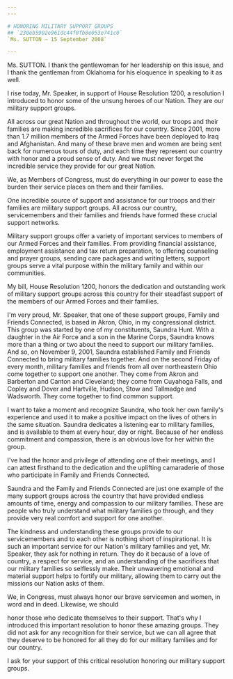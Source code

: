 ```yaml
---
---

# HONORING MILITARY SUPPORT GROUPS
## `230eb5902e961dc44f0fb8e053e741c0`
`Ms. SUTTON — 15 September 2008`

---
```



Ms. SUTTON. I thank the gentlewoman for her leadership on this issue, 
and I thank the gentleman from Oklahoma for his eloquence in speaking 
to it as well.

I rise today, Mr. Speaker, in support of House Resolution 1200, a 
resolution I introduced to honor some of the unsung heroes of our 
Nation. They are our military support groups.

All across our great Nation and throughout the world, our troops and 
their families are making incredible sacrifices for our country. Since 
2001, more than 1.7 million members of the Armed Forces have been 
deployed to Iraq and Afghanistan. And many of these brave men and women 
are being sent back for numerous tours of duty, and each time they 
represent our country with honor and a proud sense of duty. And we must 
never forget the incredible service they provide for our great Nation.

We, as Members of Congress, must do everything in our power to ease 
the burden their service places on them and their families.

One incredible source of support and assistance for our troops and 
their families are military support groups. All across our country, 
servicemembers and their families and friends have formed these crucial 
support networks.

Military support groups offer a variety of important services to 
members of our Armed Forces and their families. From providing 
financial assistance, employment assistance and tax return preparation, 
to offering counseling and prayer groups, sending care packages and 
writing letters, support groups serve a vital purpose within the 
military family and within our communities.

My bill, House Resolution 1200, honors the dedication and outstanding 
work of military support groups across this country for their steadfast 
support of the members of our Armed Forces and their families.

I'm very proud, Mr. Speaker, that one of these support groups, Family 
and Friends Connected, is based in Akron, Ohio, in my congressional 
district. This group was started by one of my constituents, Saundra 
Hunt. With a daughter in the Air Force and a son in the Marine Corps, 
Saundra knows more than a thing or two about the need to support our 
military families. And so, on November 9, 2001, Saundra established 
Family and Friends Connected to bring military families together. And 
on the second Friday of every month, military families and friends from 
all over northeastern Ohio come together to support one another. They 
come from Akron and Barberton and Canton and Cleveland; they come from 
Cuyahoga Falls, and Copley and Dover and Hartville, Hudson, Stow and 
Tallmadge and Wadsworth. They come together to find common support.

I want to take a moment and recognize Saundra, who took her own 
family's experience and used it to make a positive impact on the lives 
of others in the same situation. Saundra dedicates a listening ear to 
military families, and is available to them at every hour, day or 
night. Because of her endless commitment and compassion, there is an 
obvious love for her within the group.

I've had the honor and privilege of attending one of their meetings, 
and I can attest firsthand to the dedication and the uplifting 
camaraderie of those who participate in Family and Friends Connected.

Saundra and the Family and Friends Connected are just one example of 
the many support groups across the country that have provided endless 
amounts of time, energy and compassion to our military families. These 
are people who truly understand what military families go through, and 
they provide very real comfort and support for one another.

The kindness and understanding these groups provide to our 
servicemembers and to each other is nothing short of inspirational. It 
is such an important service for our Nation's military families and 
yet, Mr. Speaker, they ask for nothing in return. They do it because of 
a love of country, a respect for service, and an understanding of the 
sacrifices that our military families so selflessly make. Their 
unwavering emotional and material support helps to fortify our 
military, allowing them to carry out the missions our Nation asks of 
them.

We, in Congress, must always honor our brave servicemen and women, in 
word and in deed. Likewise, we should


honor those who dedicate themselves to their support. That's why I 
introduced this important resolution to honor these amazing groups. 
They did not ask for any recognition for their service, but we can all 
agree that they deserve to be honored for all they do for our military 
families and for our country.

I ask for your support of this critical resolution honoring our 
military support groups.
